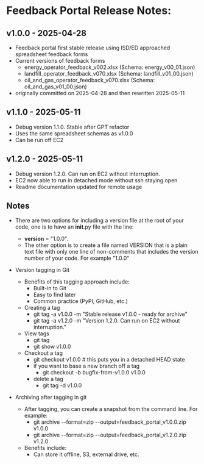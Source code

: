 # Feedback Portal Release Notes:

## v1.0.0 - 2025-04-28
- Feedback portal first stable release using ISD/ED approached spreadsheet feedback forms
- Current versions of feedback forms
  - energy_operator_feedback_v002.xlsx (Schema: energy_v00_01.json)
  - landfill_operator_feedback_v070.xlsx (Schema: landfill_v01_00.json)
  - oil_and_gas_operator_feedback_v070.xlsx (Schema: oil_and_gas_v01_00.json)
- originally committed on 2025-04-28 and then rewritten 2025-05-11

## v1.1.0 - 2025-05-11
- Debug version 1.1.0. Stable after GPT refactor
- Uses the same spreadsheet schemas as v1.0.0
- Can be run off EC2

## v1.2.0 - 2025-05-11
- Debug version 1.2.0. Can run on EC2 without interruption. 
- EC2 now able to run in detached mode without ssh staying open
- Readme documentation updated for remote usage
 
## Notes
- There are two options for including a version file at the root of your code, one is to have an __init__.py file with the line:
  - __version__ = "1.0.0".
  - The other option is to create a file named VERSION that is a plain text file with only one line of non-comments that includes the version number of your code.  For example "1.0.0"

- Version tagging in Git
  - Benefits of this tagging approach include:
    - Built-in to Git
    - Easy to find later
    - Common practice (PyPI, GitHub, etc.)
  - Creating a tag
    - git tag -a v1.0.0 -m "Stable release v1.0.0 - ready for archive"
    - git tag -a v1.2.0 -m "Version 1.2.0. Can run on EC2 without interruption." 
  - View tags
    - git tag
    - git show v1.0.0
  - Checkout a tag
    - git checkout v1.0.0 # this puts you in a detached HEAD state
    - if you want to base a new branch off a tag
      - git checkout -b bugfix-from-v1.0.0 v1.0.0
    - delete a tag
      - git tag -d v1.0.0

- Archiving after tagging in git
  - After tagging, you can create a snapshot from the command line.  For example:
    - git archive --format=zip --output=feedback_portal_v1.0.0.zip v1.0.0
    - git archive --format=zip --output=feedback_portal_v1.2.0.zip v1.2.0
  - Benefits include:
    - Can store it offline, S3, external drive, etc.